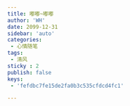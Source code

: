 ```yaml
---
title: 嘟嘟~嘟嘟
author: 'WH'
date: 2099-12-31
sidebar: 'auto'
categories:
 - 心情随笔
tags:
 - 清风
sticky : 2
publish: false
keys:
 - 'fefdbc7fe15de2fa0b3c535cfdcd4fc1'

---
```


# 
